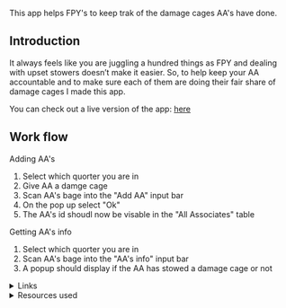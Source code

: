 This app helps FPY's to keep trak of the damage cages AA's have done.

## Introduction

It always feels like you are juggling a hundred things as FPY and dealing with upset stowers doesn’t make it easier. So, to help keep your AA accountable and to make sure each of them are doing their fair share of damage cages I made this app.

You can check out a live version of the app: [here](https://ipulotu.github.io/Damage_Cage_App/DamageCages.html)

## Work flow

<summary>Adding AA's</summary>

1. Select which quorter you are in
2. Give AA a damge cage
3. Scan AA's bage into the "Add AA" input bar
4. On the pop up select "Ok"
5. The AA's id shoudl now be visable in the "All Associates" table

<summary>Getting AA's info</summary>

1. Select which quorter you are in
2. Scan AA's bage into the "AA's info" input bar
3. A popup should display if the AA has stowed a damage cage or not

<details>
<summary>Links</summary>

* Live version: [Link](https://ipulotu.github.io/Damage_Cage_App/DamageCages.html)
* GitHub repository: [Link](https://github.com/Ipulotu/Damage_Cage_App)

</details>

<details>
<summary>Resources used</summary>

* [Stackoverflow.com](https://stackoverflow.com/)
* [w3schools.com](https://www.w3schools.com/)

</details>

